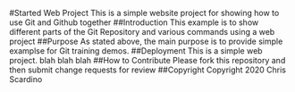 #Started Web Project
This is a simple website project for showing how to use Git and Github together
##Introduction
This example is to show different parts of the Git Repository and various commands using a web project
##Purpose
As stated above, the main purpose is to provide simple examplse for Git training demos.
##Deployment
This is a simple web project. blah blah blah
##How to Contribute
Please fork this repository and then submit change requests for review
##Copyright
Copyright 2020 Chris Scardino

